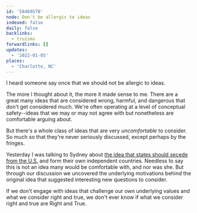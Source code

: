 ```yaml
---
id: '58469578'
node: Don't be allergic to ideas
indexed: false
daily: false
backlinks:
  - truisms
forwardlinks: []
updates:
  - '2022-01-05'
places:
  - 'Charlotte, NC'
---
```

I heard someone say once that we should not be allergic to ideas. 

The more I thought about it, the more it made sense to me. There  are a great many ideas that are considered wrong, harmful, and dangerous that don't get considered much. We're often operating at a level of conceptual safety--ideas that we may or may not agree with but nonetheless are comfortable arguing about. 

But there's a whole class of ideas that are very *uncomfortable* to consider. So much so that they're never seriously discussed, except perhaps by the fringes. 

Yesterday I was talking to Sydney about [the idea that states should secede from the U.S.](https://observer.com/2016/06/the-case-for-american-secession/) and form their own independent countries. Needless to say this is not an idea many would be comfortable with, and nor was she. But through our discussion we uncovered the underlying motivations behind the original idea that suggested interesting new questions to consider. 

If we don't engage with ideas that challenge our own underlying values and what we consider right and true, we don't ever know if what we consider right and true are Right and True. 
